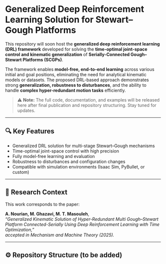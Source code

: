 # Generalized Deep Reinforcement Learning Solution for Stewart–Gough Platforms

This repository will soon host the **generalized deep reinforcement learning (DRL) framework** 
developed for solving the **time-optimal joint-space control and kinematic generalization** 
of **Serially-Connected Gough–Stewart Platforms (SCGPs)**.

The framework enables **model-free, end-to-end learning** across various initial and goal 
positions, eliminating the need for analytical kinematic models or datasets. The proposed 
DRL-based approach demonstrates strong **generalization, robustness to disturbances**, 
and the ability to handle **complex hyper-redundant motion tasks** efficiently.

> ⚠️ **Note:** The full code, documentation, and examples will be released here after 
final publication and repository structuring. Stay tuned for updates.

---

## 🔍 Key Features
- Generalized DRL solution for multi-stage Stewart–Gough mechanisms  
- Time-optimal joint-space control with high precision  
- Fully model-free learning and evaluation  
- Robustness to disturbances and configuration changes  
- Compatible with simulation environments (Isaac Sim, PyBullet, or custom)  

---

## 🧠 Research Context
This work corresponds to the paper:

**A. Nourian, M. Ghazavi, M. T. Masouleh**,  
*“Generalized Kinematic Solution of Hyper-Redundant Multi Gough–Stewart Platform Connected-Serially Using Deep Reinforcement Learning with Time Optimization,”*  
_accepted in Mechanism and Machine Theory (2025)._

---

## ⚙️ Repository Structure (to be added)

